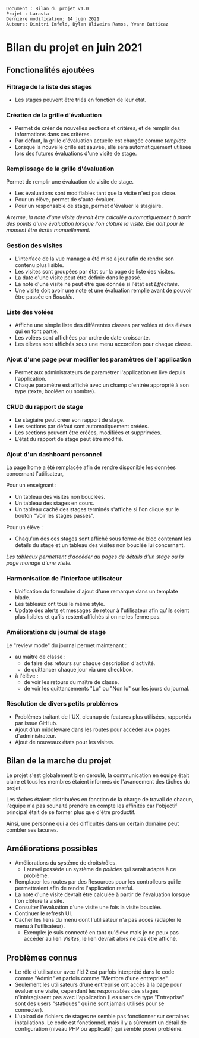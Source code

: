     Document : Bilan du projet v1.0
    Projet : Larasta 
    Dernière modification: 14 juin 2021
    Auteurs: Dimitri Imfeld, Dylan Oliveira Ramos, Yvann Butticaz

# Bilan du projet en juin 2021

## Fonctionalités ajoutées

### Filtrage de la liste des stages

- Les stages peuvent être triés en fonction de leur état.

### Création de la grille d'évaluation

- Permet de créer de nouvelles sections et critères, et de remplir des informations dans ces critères.
- Par défaut, la grille d'évaluation actuelle est chargée comme *template*.
- Lorsque la nouvelle grille est sauvée, elle sera automatiquement utilisée lors des futures évaluations d'une visite de
  stage.

### Remplissage de la grille d'évaluation

Permet de remplir une évaluation de visite de stage.

- Les évaluations sont modifiables tant que la visite n'est pas close.
- Pour un élève, permet de s'auto-évaluer.
- Pour un responsable de stage, permet d'évaluer le stagiaire.

*A terme, la note d'une visite devrait être calculée automatiquement à partir des points d'une évaluation lorsque l'on
clôture la visite. Elle doit pour le moment être écrite manuellement.*

### Gestion des visites

- L'interface de la vue manage a été mise à jour afin de rendre son contenu plus lisible.
- Les visites sont groupées par état sur la page de liste des visites.
- La date d'une visite peut être définie dans le passé.
- La note d'une visite ne peut être que donnée si l'état est *Effectuée*.
- Une visite doit avoir une note et une évaluation remplie avant de pouvoir être passée en *Bouclée*.

### Liste des volées

- Affiche une simple liste des différentes classes par volées et des élèves qui en font partie.
- Les volées sont affichées par ordre de date croissante.
- Les élèves sont affichés sous une menu accordéon pour chaque classe.

### Ajout d'une page pour modifier les paramètres de l'application

- Permet aux administrateurs de paramétrer l'application en live depuis l'application.
- Chaque paramètre est affiché avec un champ d'entrée approprié à son type (texte, booléen ou nombre).

### CRUD du rapport de stage

- Le stagiaire peut créer son rapport de stage.
- Les sections par défaut sont automatiquement créées.
- Les sections peuvent être créées, modifiées et supprimées.
- L'état du rapport de stage peut être modifié.

### Ajout d'un dashboard personnel

La page home a été remplacée afin de rendre disponible les données concernant l'utilisateur,

Pour un enseignant :

- Un tableau des visites non bouclées.
- Un tableau des stages en cours.
- Un tableau caché des stages terminés s'affiche si l'on clique sur le bouton "Voir les stages passés".

Pour un élève :

- Chaqu'un des ces stages sont affiché sous forme de bloc contenant les details du stage et un tableau des visites non
  bouclée lui concernant.

*Les tableaux permettent d'accéder au pages de détails d'un stage ou la page manage d'une visite.*

### Harmonisation de l'interface utilisateur

- Unification du formulaire d'ajout d'une remarque dans un template blade.
- Les tableaux ont tous le même style.
- Update des alerts et messages de retour à l'utilisateur afin qu'ils soient plus lisibles et qu'ils restent affichés si
  on ne les ferme pas.

### Améliorations du journal de stage

Le "review mode" du journal permet maintenant :

- au maître de classe :
    - de faire des retours sur chaque description d'activité.
    - de quittancer chaque jour via une checkbox.
- à l'élève :
    - de voir les retours du maître de classe.
    - de voir les quittancements "Lu" ou "Non lu" sur les jours du journal.

### Résolution de divers petits problèmes

- Problèmes traitant de l'UX, cleanup de features plus utilisées, rapportés par issue GitHub.
- Ajout d'un middleware dans les routes pour accéder aux pages d'administrateur.
- Ajout de nouveaux états pour les visites.

## Bilan de la marche du projet

Le projet s'est globalement bien déroulé, la communication en équipe était claire et tous les membres étaient informés
de l'avancement des tâches du projet.

Les tâches étaient distribuées en fonction de la charge de travail de chacun, l'équipe n'a pas souhaité prendre en
compte les affinités car l'objectif principal était de se former plus que d'être productif.

Ainsi, une personne qui a des difficultés dans un certain domaine peut combler ses lacunes.

## Améliorations possibles

- Améliorations du système de droits/rôles.
    - Laravel possède un système de *policies* qui serait adapté à ce problème.
- Remplacer les routes par des Resources pour les controlleurs qui le permettraient afin de rendre l'application
  restful.
- La note d'une visite devrait être calculée à partir de l'évaluation lorsque l'on clôture la visite.
- Consulter l'évaluation d'une visite une fois la visite bouclée.
- Continuer le refresh UI.
- Cacher les liens du menu dont l'utilisateur n'a pas accès (adapter le menu à l'utilisateur).
    - Exemple: je suis connecté en tant qu'élève mais je ne peux pas accéder au lien *Visites*, le lien devrait alors ne
      pas être affiché.

## Problèmes connus

- Le rôle d'utilisateur avec l'Id 2 est parfois interprété dans le code comme "Admin" et parfois comme "Membre d'une
  entreprise".
- Seulement les utilisateurs d'une entreprise ont accès à la page pour évaluer une visite, cependant les responsables
  des stages n'intéragissent pas avec l'application (Les users de type "Entreprise" sont des users "statiques" qui ne
  sont jamais utilisés pour se connecter).
- L'upload de fichiers de stages ne semble pas fonctionner sur certaines installations. Le code est fonctionnel, mais il
  y a sûrement un détail de configuration (niveau PHP ou applicatif) qui semble poser problème.